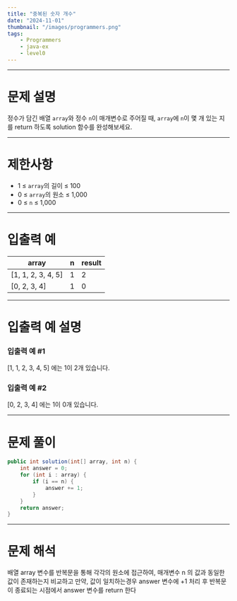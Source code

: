 ```yaml
---
title: "중복된 숫자 개수"
date: "2024-11-01"
thumbnail: "/images/programmers.png"
tags:
    - Programmers
    - java-ex
    - level0
---
```




-----
# 문제 설명

<p>정수가 담긴 배열 <code>array</code>와 정수 <code>n</code>이 매개변수로 주어질 때, <code>array</code>에 <code>n</code>이 몇 개 있는 지를 return
  하도록 solution 함수를 완성해보세요.</p>

<hr>

# 제한사항

<ul>
  <li>1 ≤ <code>array</code>의 길이 ≤ 100</li>
  <li>0 ≤ <code>array</code>의 원소 ≤ 1,000</li>
  <li>0 ≤ <code>n</code> ≤ 1,000</li>
</ul>

<hr>

# 입출력 예
<table class="table">
  <thead>
    <tr>
      <th>array</th>
      <th>n</th>
      <th>result</th>
    </tr>
  </thead>
  <tbody>
    <tr>
      <td>[1, 1, 2, 3, 4, 5]</td>
      <td>1</td>
      <td>2</td>
    </tr>
    <tr>
      <td>[0, 2, 3, 4]</td>
      <td>1</td>
      <td>0</td>
    </tr>
  </tbody>
</table>
<hr>

# 입출력 예 설명

### 입출력 예 #1
[1, 1, 2, 3, 4, 5] 에는 1이 2개 있습니다.
### 입출력 예 #2
[0, 2, 3, 4] 에는 1이 0개 있습니다.

<hr>

# 문제 풀이
``` java
public int solution(int[] array, int n) {
    int answer = 0;
    for (int i : array) {
        if (i == n) {
            answer += 1;
        }
    }
    return answer;
}
```

<hr>

# 문제 해석
배열 array 변수를 반복문을 통해 각각의 원소에 접근하여, 매개변수 n 의 값과 동일한 값이 존재하는지 비교하고 만약, 값이 일치하는경우 answer 변수에 +1 처리 후 반복문이 종료되는 시점에서 answer 변수를 return 한다


